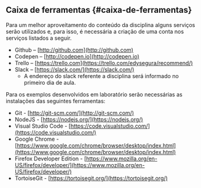 ## Caixa de ferramentas {#caixa-de-ferramentas}

Para um melhor aproveitamento do conteúdo da disciplina alguns serviços serão utilizados e, para isso, é necessária a criação de uma conta nos serviços listados a seguir.

* Github – [http://github.com](http://github.com)
* Codepen – [http://codepen.io](http://codepen.io)
* Trello – [https://trello.com](https://trello.com/edysegura/recommend/)
* Slack – [https://slack.com/](https://slack.com/)
  * A endereço do slack referente a disciplina será informado no primeiro dia de aula.

Para os exemplos desenvolvidos em laboratório serão necessárias as instalações das seguintes ferramentas:

* Git - [http://git-scm.com/](http://git-scm.com/)
* NodeJS - [https://nodejs.org/](https://nodejs.org/)
* Visual Studio Code - [https://code.visualstudio.com/](https://code.visualstudio.com/)
* Google Chrome - [https://www.google.com/chrome/browser/desktop/index.html](https://www.google.com/chrome/browser/desktop/index.html)
* Firefox Developer Edition - [https://www.mozilla.org/en-US/firefox/developer/](https://www.mozilla.org/en-US/firefox/developer/)
* TortoiseGit - [https://tortoisegit.org/](https://tortoisegit.org/)



